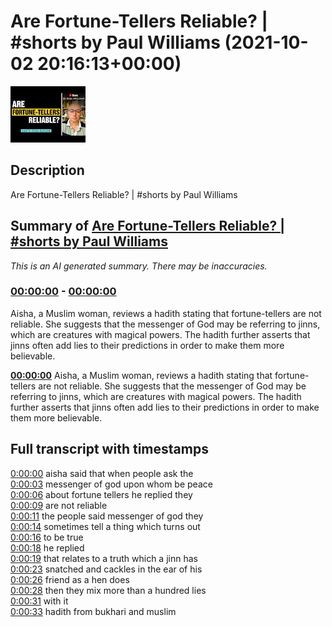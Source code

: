 # Are Fortune-Tellers Reliable? | #shorts by Paul Williams (2021-10-02 20:16:13+00:00)

![alt Are Fortune-Tellers Reliable? | #shorts by Paul Williams](BbG0lLxRxlo.jpg "Are Fortune-Tellers Reliable? | #shorts by Paul Williams")

## Description

Are Fortune-Tellers Reliable? | #shorts by Paul Williams

## Summary of [Are Fortune-Tellers Reliable? | #shorts by Paul Williams](https://www.youtube.com/watch?v=BbG0lLxRxlo)


*This is an AI generated summary. There may be inaccuracies. [](/)*

### [00:00:00](https://www.youtube.com/watch?v=BbG0lLxRxlo&t=0) - [00:00:00](https://www.youtube.com/watch?v=BbG0lLxRxlo&t=0)

Aisha, a Muslim woman, reviews a hadith stating that fortune-tellers are not reliable. She suggests that the messenger of God may be referring to jinns, which are creatures with magical powers. The hadith further asserts that jinns often add lies to their predictions in order to make them more believable.

**[00:00:00](https://www.youtube.com/watch?v=BbG0lLxRxlo&t=0)** Aisha, a Muslim woman, reviews a hadith stating that fortune-tellers are not reliable. She suggests that the messenger of God may be referring to jinns, which are creatures with magical powers. The hadith further asserts that jinns often add lies to their predictions in order to make them more believable.

## Full transcript with timestamps

[0:00:00](https://youtu.be/BbG0lLxRxlo?t=0) aisha said that when people ask the  
[0:00:03](https://youtu.be/BbG0lLxRxlo?t=3) messenger of god upon whom be peace  
[0:00:06](https://youtu.be/BbG0lLxRxlo?t=6) about fortune tellers he replied they  
[0:00:09](https://youtu.be/BbG0lLxRxlo?t=9) are not reliable  
[0:00:11](https://youtu.be/BbG0lLxRxlo?t=11) the people said messenger of god they  
[0:00:14](https://youtu.be/BbG0lLxRxlo?t=14) sometimes tell a thing which turns out  
[0:00:16](https://youtu.be/BbG0lLxRxlo?t=16) to be true  
[0:00:18](https://youtu.be/BbG0lLxRxlo?t=18) he replied  
[0:00:19](https://youtu.be/BbG0lLxRxlo?t=19) that relates to a truth which a jinn has  
[0:00:23](https://youtu.be/BbG0lLxRxlo?t=23) snatched and cackles in the ear of his  
[0:00:26](https://youtu.be/BbG0lLxRxlo?t=26) friend as a hen does  
[0:00:28](https://youtu.be/BbG0lLxRxlo?t=28) then they mix more than a hundred lies  
[0:00:31](https://youtu.be/BbG0lLxRxlo?t=31) with it  
[0:00:33](https://youtu.be/BbG0lLxRxlo?t=33) hadith from bukhari and muslim  
